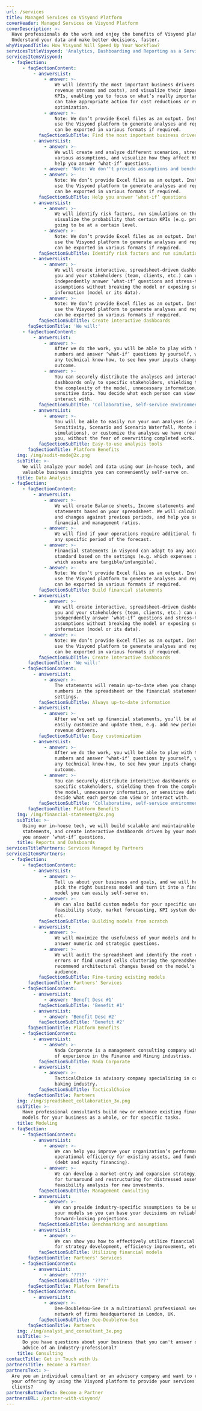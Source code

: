 ```yaml
---
url: /services
title: Managed Services on Visyond Platform
coverHeader: Managed Services on Visyond Platform
coverDescription: >-
  Have professionals do the work and enjoy the benefits of Visyond platform.
  Understand your data and make better decisions, faster.
whyVisyondTitle: How Visyond Will Speed Up Your Workflow?
servicesTitleVisyond: 'Analytics, Dashboarding and Reporting as a Service'
servicesItemsVisyond:
  - faqSection:
      - faqSectionContent:
          - answersList:
              - answer: >-
                  We will identify the most important business drivers (e.g.
                  revenue streams and costs), and visualize their impact on
                  KPIs, enabling you to focus on what’s really important so you
                  can take appropriate action for cost reductions or revenue
                  optimization.
              - answer: >-
                  Note: We don’t provide Excel files as an output. Instead, we
                  use the Visyond platform to generate analyses and reports that
                  can be exported in various formats if required.
            faqSectionSubTitle: Find the most important business drivers
          - answersList:
              - answer: >-
                  We will create and analyze different scenarios, stress-test
                  various assumptions, and visualize how they affect KPIs to
                  help you answer ‘what-if’ questions.
              - answer: 'Note: We don''t provide assumptions and benchmarks.'
              - answer: >-
                  Note: We don’t provide Excel files as an output. Instead, we
                  use the Visyond platform to generate analyses and reports that
                  can be exported in various formats if required.
            faqSectionSubTitle: Help you answer ‘what-if’ questions
          - answersList:
              - answer: >-
                  We will identify risk factors, run simulations on them and
                  visualize the probability that certain KPIs (e.g. profits) are
                  going to be at a certain level.
              - answer: >-
                  Note: We don’t provide Excel files as an output. Instead, we
                  use the Visyond platform to generate analyses and reports that
                  can be exported in various formats if required.
            faqSectionSubTitle: Identify risk factors and run simulations
          - answersList:
              - answer: >-
                  We will create interactive, spreadsheet-driven dashboards that
                  you and your stakeholders (team, clients, etc.) can use to
                  independently answer ‘what-if’ questions and stress-test
                  assumptions without breaking the model or exposing sensitive
                  information (model or its data).
              - answer: >-
                  Note: We don’t provide Excel files as an output. Instead, we
                  use the Visyond platform to generate analyses and reports that
                  can be exported in various formats if required.
            faqSectionSubTitle: Create interactive dashboards
        faqSectionTitle: 'We will:'
      - faqSectionContent:
          - answersList:
              - answer: >-
                  After we do the work, you will be able to play with the
                  numbers and answer ‘what-if’ questions by yourself, without
                  any technical know-how, to see how your inputs change the
                  outcome.
              - answer: >-
                  You can securely distribute the analyses and interactive
                  dashboards only to specific stakeholders, shielding them from
                  the complexity of the model, unnecessary information, or
                  sensitive data. You decide what each person can view or
                  interact with.
            faqSectionSubTitle: 'Collaborative, self-service environment'
          - answersList:
              - answer: >-
                  You will be able to easily run your own analyses (e.g.
                  Sensitivity, Scenario and Scenario Waterfall, Monte Carlo
                  simulations), or customize the analyses we have created for
                  you, without the fear of overwriting completed work.
            faqSectionSubTitle: Easy-to-use analysis tools
        faqSectionTitle: Platform Benefits
    img: /img/audit-mode@2x.png
    subTitle: >-
      We will analyze your model and data using our in-house tech, and deliver
      valuable business insights you can conveniently self-serve on.
    title: Data Analysis
  - faqSection:
      - faqSectionContent:
          - answersList:
              - answer: >-
                  We will create Balance sheets, Income statements and Cash flow
                  statements based on your spreadsheet. We will calculate growth
                  and changes against previous periods, and help you set up
                  financial and management ratios.
              - answer: >-
                  We will find if your operations require additional funding in
                  any specific period of the forecast.
              - answer: >-
                  Financial statements in Visyond can adapt to any accounting
                  standard based on the settings (e.g. which expenses are CAPEX/OPEX or
                  which assets are tangible/intangible).
              - answer: >-
                  Note: We don’t provide Excel files as an output. Instead, we
                  use the Visyond platform to generate analyses and reports that
                  can be exported in various formats if required.
            faqSectionSubTitle: Build financial statements
          - answersList:
              - answer: >-
                  We will create interactive, spreadsheet-driven dashboards that
                  you and your stakeholders (team, clients, etc.) can use to
                  independently answer ‘what-if’ questions and stress-test
                  assumptions without breaking the model or exposing sensitive
                  information (model or its data).
              - answer: >-
                  Note: We don’t provide Excel files as an output. Instead, we
                  use the Visyond platform to generate analyses and reports that
                  can be exported in various formats if required.
            faqSectionSubTitle: Create interactive dashboards
        faqSectionTitle: 'We will:'
      - faqSectionContent:
          - answersList:
              - answer: >-
                  The statements will remain up-to-date when you change the
                  numbers in the spreadsheet or the financial statements
                  settings.
            faqSectionSubTitle: Always up-to-date information
          - answersList:
              - answer: >-
                  After we’ve set up financial statements, you’ll be able to
                  easily customize and update them, e.g. add new periods add new
                  revenue drivers.
            faqSectionSubTitle: Easy customization
          - answersList:
              - answer: >-
                  After we do the work, you will be able to play with the
                  numbers and answer ‘what-if’ questions by yourself, without
                  any technical know-how, to see how your inputs change the
                  outcome.
              - answer: >-
                  You can securely distribute interactive dashboards only to
                  specific stakeholders, shielding them from the complexity of
                  the model, unnecessary information, or sensitive data. You
                  decide what each person can view or interact with.
            faqSectionSubTitle: 'Collaborative, self-service environment'
        faqSectionTitle: Platform Benefits
    img: /img/financial-statement@2x.png
    subTitle: >-
      Using our in-house tech, we will build scalable and maintainable financial
      statements, and create interactive dashboards driven by your model to help
      you answer ‘what-if’ questions.
    title: Reports and Dahsboards
servicesTitlePartners: Services Managed by Partners
servicesItemsPartners:
  - faqSection:
      - faqSectionContent:
          - answersList:
              - answer: >-
                  Tell us about your business and goals, and we will help you
                  pick the right business model and turn it into a financial
                  model you can easily self-serve on.
              - answer: >-
                  We can also build custom models for your specific use-case:
                  feasibility study, market forecasting, KPI system development,
                  etc.
            faqSectionSubTitle: Building models from scratch
          - answersList:
              - answer: >-
                  We will maximize the usefulness of your models and help you
                  answer numeric and strategic questions.
              - answer: >-
                  We will audit the spreadsheet and identify the root causes of
                  errors or find unused cells cluttering the spreadsheet, and
                  recommend architectural changes based on the model's goal and
                  audience.
            faqSectionSubTitle: Fine-tuning existing models
        faqSectionTitle: Partners' Services
      - faqSectionContent:
          - answersList:
              - answer: 'Beneft Desc #1'
            faqSectionSubTitle: 'Benefit #1'
          - answersList:
              - answer: 'Benefit Desc #2'
            faqSectionSubTitle: 'Benefit #2'
        faqSectionTitle: Platform Benefits
      - faqSectionContent:
          - answersList:
              - answer: >-
                  Nada Corporate is a management consulting company with years
                  of experience in the Finance and Mining industries.
            faqSectionSubTitle: Nada Corporate
          - answersList:
              - answer: >-
                  TacticalChoice is advisory company specializing in cookie
                  baking industry.
            faqSectionSubTitle: TacticalChoice
        faqSectionTitle: Partners
    img: /img/spreadsheet_collaboration_3x.png
    subTitle: >-
      Have professional consultants build new or enhance existing financial
      models for your business as a whole, or for specific tasks.
    title: Modeling
  - faqSection:
      - faqSectionContent:
          - answersList:
              - answer: >-
                  We can help you improve your organization’s performance,
                  operational efficiency for existing assets, and fundraising
                  (debt and equity financing).
              - answer: >-
                  We can develop a market-entry and expansion strategy, a plan
                  for turnaround and restructuring for distressed assets,
                  feasibility analysis for new investments.
            faqSectionSubTitle: Management consulting
          - answersList:
              - answer: >-
                  We can provide industry-specific assumptions to be used in
                  your models so you can base your decisions on reliable
                  forward-looking projections.
            faqSectionSubTitle: Benchmarking and assumptions
          - answersList:
              - answer: >-
                  We can show you how to effectively utilize financial models
                  for strategy development, efficiency improvement, etc.
            faqSectionSubTitle: Utilizing financial models
        faqSectionTitle: Partners' Services
      - faqSectionContent:
          - answersList:
              - answer: '????'
            faqSectionSubTitle: '????'
        faqSectionTitle: Platform Benefits
      - faqSectionContent:
          - answersList:
              - answer: >-
                  Dee-DoubleYou-See is a multinational professional services
                  network of firms headquartered in London, UK.
            faqSectionSubTitle: Dee-DoubleYou-See
        faqSectionTitle: Partners
    img: /img/analyst_and_consultant_3x.png
    subTitle: >-
      Do you have questions about your business that you can't answer or need an
      advice of an industry-professional?
    title: Consulting
contactTitle: Get in Touch with Us
partnersTitle: Become a Partner
partnersText: >-
  Are you an individual consultant or an advisory company and want to expand
  your offering by using the Visyond platform to provide your services to our
  clients? 
partnersButtonText: Become a Partner
partnersURL: /partner-with-visyond/
---
```


